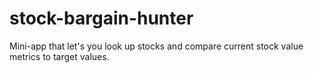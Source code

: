 # stock-bargain-hunter
Mini-app that let's you look up stocks and compare current stock value metrics to target values.
